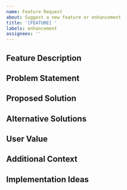 ```yaml
---
name: Feature Request
about: Suggest a new feature or enhancement
title: '[FEATURE] '
labels: enhancement
assignees: ''
---
```


## Feature Description
<!-- A clear and concise description of the feature you're requesting -->

## Problem Statement
<!-- Describe the problem this feature would solve. Ex: I'm always frustrated when [...] -->

## Proposed Solution
<!-- Describe how you envision this feature working -->

## Alternative Solutions
<!-- Describe any alternative solutions or features you've considered -->

## User Value
<!-- Explain who would benefit from this feature and how -->

## Additional Context
<!-- Add any other context, screenshots, or examples about the feature request here -->

## Implementation Ideas
<!-- Optional: If you have technical suggestions about implementation -->
